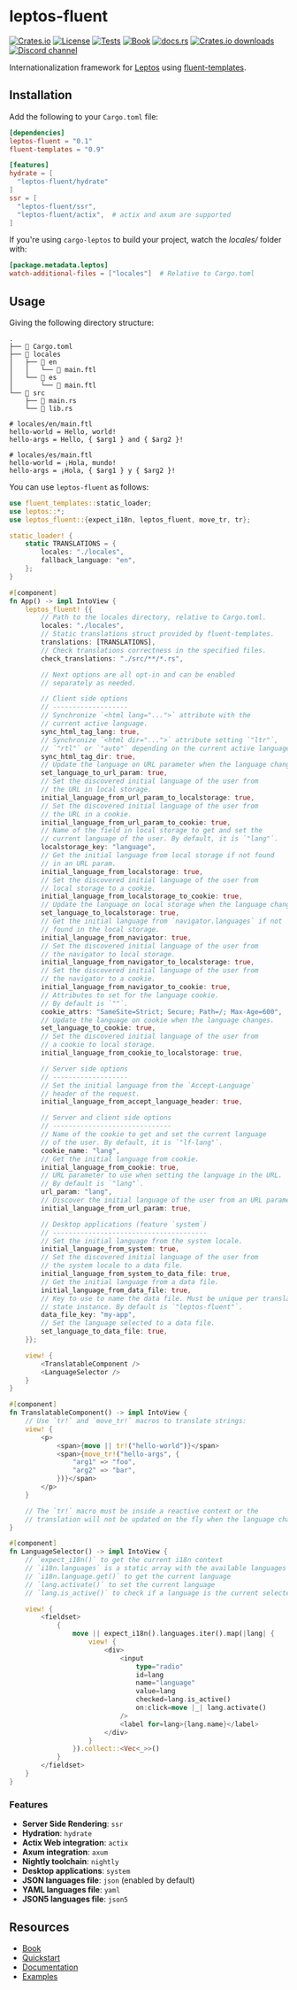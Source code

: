 # leptos-fluent

<!-- This file has been autogenerated.
To update it, change the content of `leptos-fluent/src/lib.rs`
and run `pre-commit run -a cargo-readme`
-->

[![Crates.io](https://img.shields.io/crates/v/leptos-fluent?logo=rust)](https://crates.io/crates/leptos-fluent)
[![License](https://img.shields.io/crates/l/leptos-fluent?logo=mit)](https://github.com/mondeja/leptos-fluent/blob/master/LICENSE.md)
[![Tests](https://img.shields.io/github/actions/workflow/status/mondeja/leptos-fluent/ci.yml?label=tests&logo=github)](https://github.com/mondeja/leptos-fluent/actions)
[![Book](https://img.shields.io/github/actions/workflow/status/mondeja/leptos-fluent/.github%2Fworkflows%2Fci.yml?logo=github&label=book)](https://mondeja.github.io/leptos-fluent/)
[![docs.rs](https://img.shields.io/docsrs/leptos-fluent?logo=docs.rs)](https://docs.rs/leptos-fluent)
[![Crates.io downloads](https://img.shields.io/crates/d/leptos-fluent)](https://crates.io/crates/leptos-fluent)
[![Discord channel](https://img.shields.io/badge/discord-grey?logo=discord&logoColor=white)](https://discord.com/channels/1031524867910148188/1251579884371705927)

Internationalization framework for [Leptos] using [fluent-templates].

## Installation

Add the following to your `Cargo.toml` file:

```toml
[dependencies]
leptos-fluent = "0.1"
fluent-templates = "0.9"

[features]
hydrate = [
  "leptos-fluent/hydrate"
]
ssr = [
  "leptos-fluent/ssr",
  "leptos-fluent/actix",  # actix and axum are supported
]
```

If you're using `cargo-leptos` to build your project, watch the
_locales/_ folder with:

```toml
[package.metadata.leptos]
watch-additional-files = ["locales"]  # Relative to Cargo.toml
```

## Usage

Giving the following directory structure:

```plaintext
.
├── 📄 Cargo.toml
├── 📁 locales
│   ├── 📁 en
│   │   └── 📄 main.ftl
│   └── 📁 es
│       └── 📄 main.ftl
└── 📁 src
    ├── 📄 main.rs
    └── 📄 lib.rs
```

```ftl
# locales/en/main.ftl
hello-world = Hello, world!
hello-args = Hello, { $arg1 } and { $arg2 }!
```

```ftl
# locales/es/main.ftl
hello-world = ¡Hola, mundo!
hello-args = ¡Hola, { $arg1 } y { $arg2 }!
```

You can use `leptos-fluent` as follows:

```rust
use fluent_templates::static_loader;
use leptos::*;
use leptos_fluent::{expect_i18n, leptos_fluent, move_tr, tr};

static_loader! {
    static TRANSLATIONS = {
        locales: "./locales",
        fallback_language: "en",
    };
}

#[component]
fn App() -> impl IntoView {
    leptos_fluent! {{
        // Path to the locales directory, relative to Cargo.toml.
        locales: "./locales",
        // Static translations struct provided by fluent-templates.
        translations: [TRANSLATIONS],
        // Check translations correctness in the specified files.
        check_translations: "./src/**/*.rs",

        // Next options are all opt-in and can be enabled
        // separately as needed.

        // Client side options
        // -------------------
        // Synchronize `<html lang="...">` attribute with the
        // current active language.
        sync_html_tag_lang: true,
        // Synchronize `<html dir="...">` attribute setting `"ltr"`,
        // `"rtl"` or `"auto"` depending on the current active language.
        sync_html_tag_dir: true,
        // Update the language on URL parameter when the language changes.
        set_language_to_url_param: true,
        // Set the discovered initial language of the user from
        // the URL in local storage.
        initial_language_from_url_param_to_localstorage: true,
        // Set the discovered initial language of the user from
        // the URL in a cookie.
        initial_language_from_url_param_to_cookie: true,
        // Name of the field in local storage to get and set the
        // current language of the user. By default, it is `"lang"`.
        localstorage_key: "language",
        // Get the initial language from local storage if not found
        // in an URL param.
        initial_language_from_localstorage: true,
        // Set the discovered initial language of the user from
        // local storage to a cookie.
        initial_language_from_localstorage_to_cookie: true,
        // Update the language on local storage when the language changes.
        set_language_to_localstorage: true,
        // Get the initial language from `navigator.languages` if not
        // found in the local storage.
        initial_language_from_navigator: true,
        // Set the discovered initial language of the user from
        // the navigator to local storage.
        initial_language_from_navigator_to_localstorage: true,
        // Set the discovered initial language of the user from
        // the navigator to a cookie.
        initial_language_from_navigator_to_cookie: true,
        // Attributes to set for the language cookie.
        // By default is `""`.
        cookie_attrs: "SameSite=Strict; Secure; Path=/; Max-Age=600",
        // Update the language on cookie when the language changes.
        set_language_to_cookie: true,
        // Set the discovered initial language of the user from
        // a cookie to local storage.
        initial_language_from_cookie_to_localstorage: true,

        // Server side options
        // -------------------
        // Set the initial language from the `Accept-Language`
        // header of the request.
        initial_language_from_accept_language_header: true,

        // Server and client side options
        // ------------------------------
        // Name of the cookie to get and set the current language
        // of the user. By default, it is `"lf-lang"`.
        cookie_name: "lang",
        // Get the initial language from cookie.
        initial_language_from_cookie: true,
        // URL parameter to use when setting the language in the URL.
        // By default is `"lang"`.
        url_param: "lang",
        // Discover the initial language of the user from an URL parameter.
        initial_language_from_url_param: true,

        // Desktop applications (feature `system`)
        // ---------------------------------------
        // Set the initial language from the system locale.
        initial_language_from_system: true,
        // Set the discovered initial language of the user from
        // the system locale to a data file.
        initial_language_from_system_to_data_file: true,
        // Get the initial language from a data file.
        initial_language_from_data_file: true,
        // Key to use to name the data file. Must be unique per translations
        // state instance. By default is `"leptos-fluent"`.
        data_file_key: "my-app",
        // Set the language selected to a data file.
        set_language_to_data_file: true,
    }};

    view! {
        <TranslatableComponent />
        <LanguageSelector />
    }
}

#[component]
fn TranslatableComponent() -> impl IntoView {
    // Use `tr!` and `move_tr!` macros to translate strings:
    view! {
        <p>
            <span>{move || tr!("hello-world")}</span>
            <span>{move_tr!("hello-args", {
                "arg1" => "foo",
                "arg2" => "bar",
            })}</span>
        </p>
    }

    // The `tr!` macro must be inside a reactive context or the
    // translation will not be updated on the fly when the language changes.
}

#[component]
fn LanguageSelector() -> impl IntoView {
    // `expect_i18n()` to get the current i18n context
    // `i18n.languages` is a static array with the available languages
    // `i18n.language.get()` to get the current language
    // `lang.activate()` to set the current language
    // `lang.is_active()` to check if a language is the current selected one

    view! {
        <fieldset>
            {
                move || expect_i18n().languages.iter().map(|lang| {
                    view! {
                        <div>
                            <input
                                type="radio"
                                id=lang
                                name="language"
                                value=lang
                                checked=lang.is_active()
                                on:click=move |_| lang.activate()
                            />
                            <label for=lang>{lang.name}</label>
                        </div>
                    }
                }).collect::<Vec<_>>()
            }
        </fieldset>
    }
}
```

### Features

- **Server Side Rendering**: `ssr`
- **Hydration**: `hydrate`
- **Actix Web integration**: `actix`
- **Axum integration**: `axum`
- **Nightly toolchain**: `nightly`
- **Desktop applications**: `system`
- **JSON languages file**: `json` (enabled by default)
- **YAML languages file**: `yaml`
- **JSON5 languages file**: `json5`

## Resources

- [Book]
- [Quickstart]
- [Documentation]
- [Examples]

[leptos]: https://leptos.dev/
[fluent-templates]: https://github.com/XAMPPRocky/fluent-templates
[quickstart]: https://docs.rs/leptos-fluent/latest/leptos_fluent/macro.leptos_fluent.html
[examples]: https://github.com/mondeja/leptos-fluent/tree/master/examples
[book]: https://mondeja.github.io/leptos-fluent/
[documentation]: https://docs.rs/leptos-fluent

